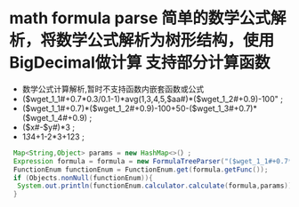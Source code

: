 
 # math formula parse 简单的数学公式解析，将数学公式解析为树形结构，使用BigDecimal做计算 支持部分计算函数

 *  数学公式计算解析,暂时不支持函数内嵌套函数或公式
 *  ($wget_1_1#+0.7*0.3/0.1-1)*avg(1,3,4,5,$aa#)*($wget_1_2#+0.9)-100" ;
 *  ($wget_1_1#+0.7)*($wget_1_2#+0.9)-100+50-($wget_1_3#+0.7)*($wget_1_4#+0.9) ;
 *   ($x#-$y#)*3 ;
 *   1*3*4+1-2*3+123 ;
``` java
 Map<String,Object> params = new HashMap<>(）;
 Expression formula = formula = new FormulaTreeParser("($wget_1_1#+0.7*0.3/0.1-1)*avg(1,sum(3,2),4,5,$aa#+6-1)*($wget_1_2#+0.9)-100",0).parse();
 FunctionEnum functionEnum = FunctionEnum.get(formula.getFunc());
 if (Objects.nonNull(functionEnum)){
  System.out.println(functionEnum.calculator.calculate(formula,params))
 }

```
